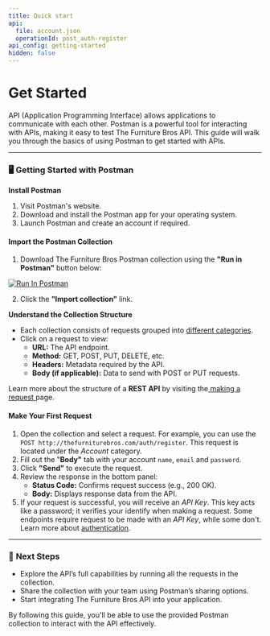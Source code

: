 ```yaml
---
title: Quick start
api:
  file: account.json
  operationId: post_auth-register
api_config: getting-started
hidden: false
---
```

# Get Started

API (Application Programming Interface) allows applications to communicate with each other. Postman is a powerful tool for interacting with APIs, making it easy to test The Furniture Bros API. This guide will walk you through the basics of using Postman to get started with APIs.

***

### 🖥️ **Getting Started with Postman**

**Install Postman**

1. Visit Postman's website.
2. Download and install the Postman app for your operating system.
3. Launch Postman and create an account if required.

#### **Import the Postman Collection**

1. Download The Furniture Bros Postman collection using the **"Run in Postman"** button below:

[![Run In Postman](https://run.pstmn.io/button.svg)](https://god.gw.postman.com/run-collection/40166625-6cbe30e8-5760-4132-9411-55a3fa300d77?action=collection%2Ffork\&source=rip_markdown\&collection-url=entityId%3D40166625-6cbe30e8-5760-4132-9411-55a3fa300d77%26entityType%3Dcollection%26workspaceId%3D7fcc6d1e-d254-4162-98bf-8e40f5113547)

2. Click the **"Import collection"** link.

**Understand the Collection Structure**

* Each collection consists of requests grouped into [different categories](../#endpoint-categories).
* Click on a request to view:
  * **URL:** The API endpoint.
  * **Method:** GET, POST, PUT, DELETE, etc.
  * **Headers:** Metadata required by the API.
  * **Body (if applicable):** Data to send with POST or PUT requests.

Learn more about the structure of a **REST API** by visiting the[ making a request ](making-a-request.md)page.

#### **Make Your First Request**

1. Open the collection and select a request. For example, you can use the `POST http://thefurniturebros.com/auth/register`. This request is located under the *Account* category.
2. Fill out the "**Body"** tab with your account `name`, `email` and `password`.
3. Click **"Send"** to execute the request.
4. Review the response in the bottom panel:
   * **Status Code:** Confirms request success (e.g., 200 OK).
   * **Body:** Displays response data from the API.
5. If your request is successful, you will receive an *API Key*. This key acts like a password; it verifies your identify when making a request. Some endpoints require request to be made with an *API Key*, while some don't. Learn more about [authentication](authentication.md).

***

### 🦶 **Next Steps**

* Explore the API’s full capabilities by running all the requests in the collection.
* Share the collection with your team using Postman’s sharing options.
* Start integrating The Furniture Bros API into your application.

By following this guide, you'll be able to use the provided Postman collection to interact with the API effectively.